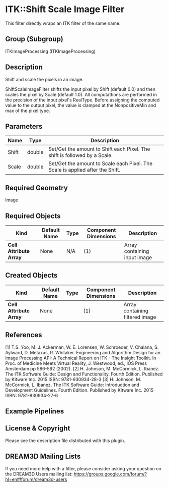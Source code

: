 # ITK::Shift Scale Image Filter

This filter directly wraps an ITK filter of the same name.

## Group (Subgroup) ##

ITKImageProcessing (ITKImageProcessing)

## Description ##

Shift and scale the pixels in an image.

ShiftScaleImageFilter shifts the input pixel by Shift (default 0.0) and then scales the pixel by Scale (default 1.0). All computattions are performed in the precision of the input pixel's RealType. Before assigning the computed value to the output pixel, the value is clamped at the NonpositiveMin and max of the pixel type.

## Parameters ##

| Name | Type | Description |
|------|------|-------------|
| Shift | double| Set/Get the amount to Shift each Pixel. The shift is followed by a Scale. |
| Scale | double| Set/Get the amount to Scale each Pixel. The Scale is applied after the Shift. |


## Required Geometry ##

Image

## Required Objects ##

| Kind | Default Name | Type | Component Dimensions | Description |
|------|--------------|------|----------------------|-------------|
| **Cell Attribute Array** | None | N/A | (1)  | Array containing input image

## Created Objects ##

| Kind | Default Name | Type | Component Dimensions | Description |
|------|--------------|------|----------------------|-------------|
| **Cell Attribute Array** | None |  | (1)  | Array containing filtered image

## References ##

[1] T.S. Yoo, M. J. Ackerman, W. E. Lorensen, W. Schroeder, V. Chalana, S. Aylward, D. Metaxas, R. Whitaker. Engineering and Algorithm Design for an Image Processing API: A Technical Report on ITK - The Insight Toolkit. In Proc. of Medicine Meets Virtual Reality, J. Westwood, ed., IOS Press Amsterdam pp 586-592 (2002). 
[2] H. Johnson, M. McCormick, L. Ibanez. The ITK Software Guide: Design and Functionality. Fourth Edition. Published by Kitware Inc. 2015 ISBN: 9781-930934-28-3
[3] H. Johnson, M. McCormick, L. Ibanez. The ITK Software Guide: Introduction and Development Guidelines. Fourth Edition. Published by Kitware Inc. 2015 ISBN: 9781-930934-27-6

## Example Pipelines ##



## License & Copyright ##

Please see the description file distributed with this plugin.

## DREAM3D Mailing Lists ##

If you need more help with a filter, please consider asking your question on the DREAM3D Users mailing list:
https://groups.google.com/forum/?hl=en#!forum/dream3d-users
